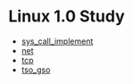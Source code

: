 # Linux 1.0 Study
- [sys_call_implement](./sys_call.md)
- [net](./net.md)
- [tcp](./tcp.md)
- [tso_gso](./net_tso_gso.md)
